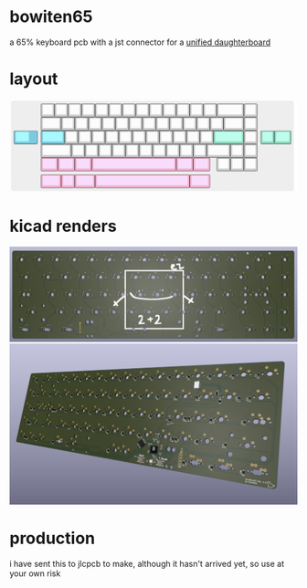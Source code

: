 # bowiten65
a 65% keyboard pcb with a jst connector for a [unified daughterboard](https://github.com/Unified-Daughterboard/Unified-Daughterboard)
# layout
![kle](./images/kle.png)

# kicad renders
![1](./images/1.png)
![2](./images/2.png)

# production
i have sent this to jlcpcb to make, although it hasn't arrived yet, so use at your own risk
